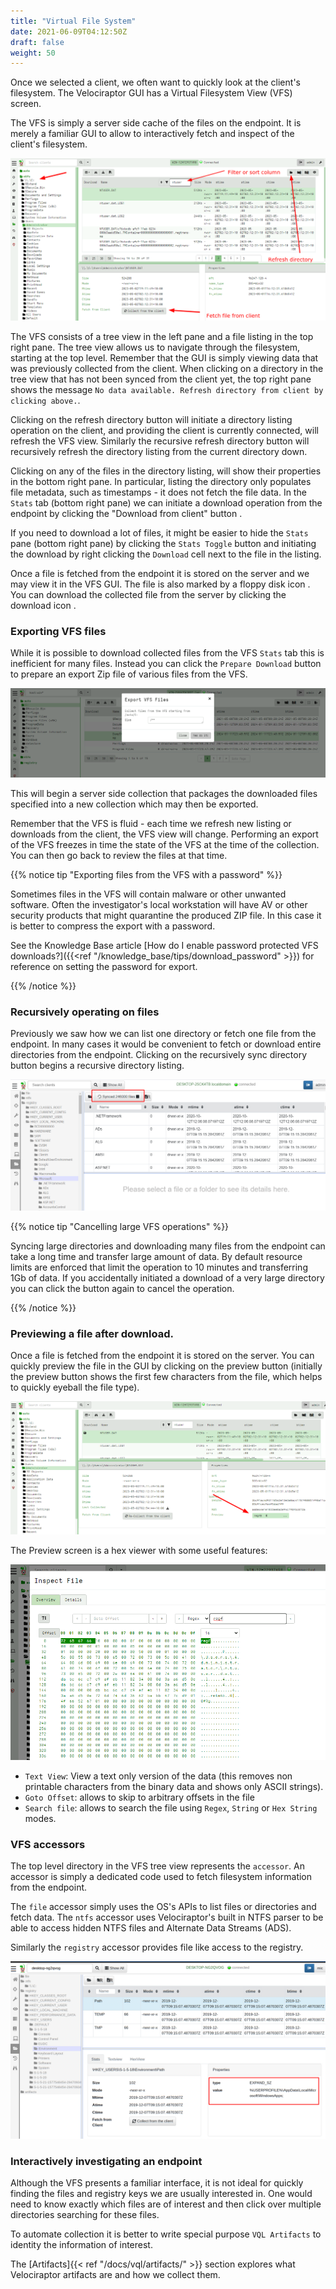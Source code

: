 ```yaml
---
title: "Virtual File System"
date: 2021-06-09T04:12:50Z
draft: false
weight: 50
---
```


Once we selected a client, we often want to quickly look at the
client's filesystem. The Velociraptor GUI has a Virtual Filesystem
View (VFS) screen.

The VFS is simply a server side cache of the files on the endpoint. It
is merely a familiar GUI to allow to interactively fetch and
inspect of the client's filesystem.

![The Virtual Filesystem](vfs_view.png)

The VFS consists of a tree view in the left pane and a file listing in
the top right pane. The tree view allows us to navigate through the
filesystem, starting at the top level. Remember that the GUI is simply
viewing data that was previously collected from the client. When
clicking on a directory in the tree view that has not been synced from
the client yet, the top right pane shows the message `No data
available. Refresh directory from client by clicking above.`.

Clicking on the refresh directory button <i class="fas
fa-folder-open"></i> will initiate a directory listing operation on
the client, and providing the client is currently connected, will
refresh the VFS view. Similarly the recursive refresh directory button
will recursively refresh the directory listing from the current
directory down.

Clicking on any of the files in the directory listing, will show their
properties in the bottom right pane. In particular, listing the
directory only populates file metadata, such as timestamps - it does
not fetch the file data. In the `Stats` tab (bottom right pane) we can
initiate a download operation from the endpoint by clicking the
"Download from client" button <i class="fas fa-sync"></i>.

If you need to download a lot of files, it might be easier to hide the
`Stats` pane (bottom right pane) by clicking the `Stats Toggle` button
and initiating the download by right clicking the `Download` cell next
to the file in the listing.

Once a file is fetched from the endpoint it is stored on the server
and we may view it in the VFS GUI. The file is also marked by a floppy
disk icon <i class="fas fa-save"></i>. You can download the collected
file from the server by clicking the download icon <i class="fas fa-download"></i>.

### Exporting VFS files

While it is possible to download collected files from the VFS `Stats`
tab this is inefficient for many files. Instead you can click the
`Prepare Download` button to prepare an export Zip file of various
files from the VFS.

![Exporting files from the VFS](exporting_vfs_files.png)

This will begin a server side collection that packages the downloaded
files specified into a new collection which may then be exported.

Remember that the VFS is fluid - each time we refresh new listing or
downloads from the client, the VFS view will change. Performing an
export of the VFS freezes in time the state of the VFS at the time of
the collection. You can then go back to review the files at that time.

{{% notice tip "Exporting files from the VFS with a password" %}}

Sometimes files in the VFS will contain malware or other unwanted
software. Often the investigator's local workstation will have AV or
other security products that might quarantine the produced ZIP
file. In this case it is better to compress the export with a
password.

See the Knowledge Base article [How do I enable password protected VFS
downloads?]({{<ref "/knowledge_base/tips/download_password" >}}) for
reference on setting the password for export.

{{% /notice %}}

### Recursively operating on files

Previously we saw how we can list one directory or fetch one file from
the endpoint. In many cases it would be convenient to fetch or
download entire directories from the endpoint. Clicking on the
recursively sync directory button begins a recursive directory listing.

![Recursive listing a remote directory](image66.png)

{{% notice tip "Cancelling large VFS operations" %}}

Syncing large directories and downloading many files from the endpoint
can take a long time and transfer large amount of data. By default
resource limits are enforced that limit the operation to 10 minutes
and transferring 1Gb of data. If you accidentally initiated a download
of a very large directory you can click the button again to cancel the
operation.

{{% /notice %}}

### Previewing a file after download.

Once a file is fetched from the endpoint it is stored on the
server. You can quickly preview the file in the GUI by clicking on the
preview button (initially the preview button shows the first few
characters from the file, which helps to quickly eyeball the file
type).

![Previewing files](vfs_view_2.png)

The Preview screen is a hex viewer with some useful features:

![Previewing files](vfs_view_3.png)

* `Text View`: View a text only version of the data (this removes non printable
  characters from the binary data and shows only ASCII strings).
* `Goto Offset`: allows to skip to arbitrary offsets in the file
* `Search file`: allows to search the file using `Regex`, `String` or
  `Hex String` modes.


### VFS accessors

The top level directory in the VFS tree view represents the
`accessor`. An accessor is simply a dedicated code used to fetch
filesystem information from the endpoint.

The `file` accessor simply uses the OS's APIs to list files or
directories and fetch data. The `ntfs` accessor uses Velociraptor's
built in NTFS parser to be able to access hidden NTFS files and
Alternate Data Streams (ADS).

Similarly the `registry` accessor provides file like access to the registry.

![Registry Accessor](image65.png)

### Interactively investigating an endpoint

Although the VFS presents a familiar interface, it is not ideal for
quickly finding the files and registry keys we are usually interested
in. One would need to know exactly which files are of interest and
then click over multiple directories searching for these files.

To automate collection it is better to write special purpose `VQL
Artifacts` to identity the information of interest.

The [Artifacts]{{< ref "/docs/vql/artifacts/" >}} section explores what Velociraptor
artifacts are and how we collect them.